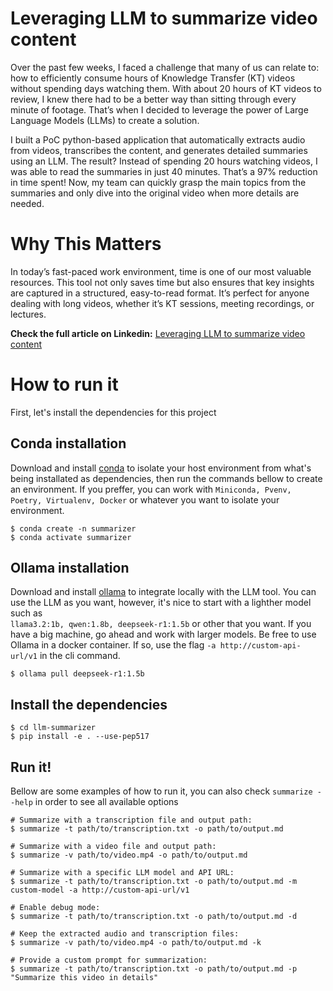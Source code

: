 # Leveraging LLM to summarize video content

Over the past few weeks, I faced a challenge that many of us can relate to: how to efficiently consume hours of Knowledge Transfer (KT) videos without spending days watching them. With about 20 hours of KT videos to review, I knew there had to be a better way than sitting through every minute of footage. That’s when I decided to leverage the power of Large Language Models (LLMs) to create a solution.

I built a PoC python-based application that automatically extracts audio from videos, transcribes the content, and generates detailed summaries using an LLM. The result? Instead of spending 20 hours watching videos, I was able to read the summaries in just 40 minutes. That’s a 97% reduction in time spent! Now, my team can quickly grasp the main topics from the summaries and only dive into the original video when more details are needed.

# Why This Matters

In today’s fast-paced work environment, time is one of our most valuable resources. This tool not only saves time but also ensures that key insights are captured in a structured, easy-to-read format. It’s perfect for anyone dealing with long videos, whether it’s KT sessions, meeting recordings, or lectures.

**Check the full article on Linkedin:** [Leveraging LLM to summarize video content](https://www.linkedin.com/pulse/leveraging-llm-summarize-video-content-renato-rodrigues-q5mpf/)

# How to run it
First, let's install the dependencies for this project

## Conda installation
Download and install [conda](https://docs.conda.io/projects/conda/en/stable/user-guide/install/index.html) to isolate your host environment from what's being installated as dependencies, then run the commands bellow to create an environment. If you preffer, you can work with `Miniconda, Pvenv, Poetry, Virtualenv, Docker` or whatever you want to isolate your environment.

```shell
$ conda create -n summarizer
$ conda activate summarizer
```

## Ollama installation
Download and install [ollama](https://github.com/ollama/ollama) to integrate locally with the LLM tool. You can use the LLM as you want, however, it's nice to start with a lighther model such as  
`llama3.2:1b, qwen:1.8b, deepseek-r1:1.5b` or other that you want. If you have a big machine, go ahead and work with larger models. Be free to use Ollama in a docker container. If so, use the flag `-a http://custom-api-url/v1` in the cli command.

```shell
$ ollama pull deepseek-r1:1.5b
```

## Install the dependencies

```shell
$ cd llm-summarizer
$ pip install -e . --use-pep517
```

## Run it!
Bellow are some examples of how to run it, you can also check `summarize --help` in order to see all available options

```shell
# Summarize with a transcription file and output path:
$ summarize -t path/to/transcription.txt -o path/to/output.md
    
# Summarize with a video file and output path:
$ summarize -v path/to/video.mp4 -o path/to/output.md
             
# Summarize with a specific LLM model and API URL:
$ summarize -t path/to/transcription.txt -o path/to/output.md -m custom-model -a http://custom-api-url/v1
             
# Enable debug mode:
$ summarize -t path/to/transcription.txt -o path/to/output.md -d
             
# Keep the extracted audio and transcription files:
$ summarize -v path/to/video.mp4 -o path/to/output.md -k
             
# Provide a custom prompt for summarization:
$ summarize -t path/to/transcription.txt -o path/to/output.md -p "Summarize this video in details"
```